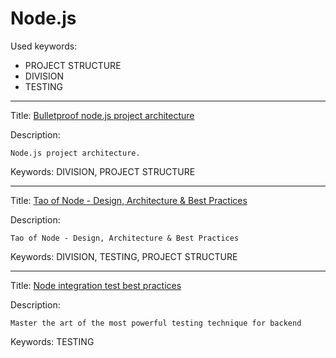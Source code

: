 # Node.js

Used keywords:
* PROJECT STRUCTURE
* DIVISION
* TESTING

<hr/>

Title: [Bulletproof node.js project architecture](https://softwareontheroad.com/ideal-nodejs-project-structure/)

Description:
```
Node.js project architecture.
```

Keywords: DIVISION, PROJECT STRUCTURE


<hr/>

Title: [Tao of Node - Design, Architecture & Best Practices](https://alexkondov.com/tao-of-node/)

Description:
```
Tao of Node - Design, Architecture & Best Practices
```

Keywords: DIVISION, TESTING, PROJECT STRUCTURE

<hr/>

Title: [Node integration test best practices](https://github.com/testjavascript/nodejs-integration-tests-best-practices)

Description:
```
Master the art of the most powerful testing technique for backend
```

Keywords: TESTING